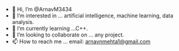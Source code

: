 - 👋 Hi, I’m @ArnavM3434
- 👀 I’m interested in ... artificial intelligence, machine learning, data analysis.
- 🌱 I’m currently learning ...C++.
- 💞️ I’m looking to collaborate on ... any project.
- 📫 How to reach me ... email: arnavnmehta1@gmail.com

<!---
ArnavM3434/ArnavM3434 is a ✨ special ✨ repository because its `README.md` (this file) appears on your GitHub profile.
You can click the Preview link to take a look at your changes.
--->

